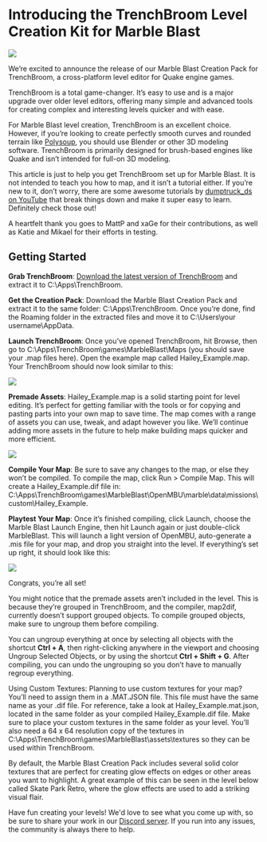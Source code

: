 # Introducing the TrenchBroom Level Creation Kit for Marble Blast

<a href="https://marbleblastultra.com/"><img src="https://i.imgur.com/W8YhAJ3.jpeg"></a>

We’re excited to announce the release of our Marble Blast Creation Pack for TrenchBroom, a cross-platform level editor for Quake engine games.

TrenchBroom is a total game-changer. It’s easy to use and is a major upgrade over older level editors, offering many simple and advanced tools for creating complex and interesting levels quicker and with ease.

For Marble Blast level creation, TrenchBroom is an excellent choice. However, if you’re looking to create perfectly smooth curves and rounded terrain like [Polysoup](https://haileyeira.com/2023/08/18/marble-blast-ultra-now-supports-standard-3d-file-formats/), you should use Blender or other 3D modeling software. TrenchBroom is primarily designed for brush-based engines like Quake and isn’t intended for full-on 3D modeling.

This article is just to help you get TrenchBroom set up for Marble Blast. It is not intended to teach you how to map, and it isn’t a tutorial either. If you’re new to it, don’t worry, there are some awesome tutorials by [dumptruck_ds on YouTube](https://www.youtube.com/playlist?list=PLgDKRPte5Y0AZ_K_PZbWbgBAEt5xf74aE) that break things down and make it super easy to learn. Definitely check those out!

A heartfelt thank you goes to MattP and xaGe for their contributions, as well as Katie and Mikael for their efforts in testing.

## Getting Started

**Grab TrenchBroom**: [Download the latest version of TrenchBroom](https://github.com/TrenchBroom/TrenchBroom/releases) and extract it to C:\Apps\TrenchBroom.

**Get the Creation Pack**: Download the Marble Blast Creation Pack and extract it to the same folder: C:\Apps\TrenchBroom. Once you’re done, find the Roaming folder in the extracted files and move it to C:\Users\your username\AppData.

**Launch TrenchBroom**: Once you’ve opened TrenchBroom, hit Browse, then go to C:\Apps\TrenchBroom\games\MarbleBlast\Maps (you should save your .map files here). Open the example map called Hailey_Example.map. Your TrenchBroom should now look similar to this:

<a href="https://marbleblastultra.com/"><img src="https://i.imgur.com/zjyfh9K.jpeg"></a>

**Premade Assets**: Hailey_Example.map is a solid starting point for level editing. It’s perfect for getting familiar with the tools or for copying and pasting parts into your own map to save time. The map comes with a range of assets you can use, tweak, and adapt however you like. We’ll continue adding more assets in the future to help make building maps quicker and more efficient.

<a href="https://marbleblastultra.com/"><img src="https://i.imgur.com/xA84UGM.jpeg"></a>

**Compile Your Map**: Be sure to save any changes to the map, or else they won’t be compiled. To compile the map, click Run > Compile Map. This will create a Hailey_Example.dif file in: C:\Apps\TrenchBroom\games\MarbleBlast\OpenMBU\marble\data\missions\custom\Hailey_Example.

**Playtest Your Map**: Once it’s finished compiling, click Launch, choose the Marble Blast Launch Engine, then hit Launch again or just double-click MarbleBlast. This will launch a light version of OpenMBU, auto-generate a .mis file for your map, and drop you straight into the level. If everything’s set up right, it should look like this:

<a href="https://marbleblastultra.com/"><img src="https://i.imgur.com/ZqP660v.jpeg"></a>

Congrats, you’re all set!

You might notice that the premade assets aren’t included in the level. This is because they’re grouped in TrenchBroom, and the compiler, map2dif, currently doesn’t support grouped objects. To compile grouped objects, make sure to ungroup them before compiling.

You can ungroup everything at once by selecting all objects with the shortcut **Ctrl + A**, then right-clicking anywhere in the viewport and choosing Ungroup Selected Objects, or by using the shortcut **Ctrl + Shift + G**. After compiling, you can undo the ungrouping so you don’t have to manually regroup everything.

Using Custom Textures: Planning to use custom textures for your map? You’ll need to assign them in a .MAT.JSON file. This file must have the same name as your .dif file. For reference, take a look at Hailey_Example.mat.json, located in the same folder as your compiled Hailey_Example.dif file. Make sure to place your custom textures in the same folder as your level. You’ll also need a 64 x 64 resolution copy of the textures in C:\Apps\TrenchBroom\games\MarbleBlast\assets\textures so they can be used within TrenchBroom.

By default, the Marble Blast Creation Pack includes several solid color textures that are perfect for creating glow effects on edges or other areas you want to highlight. A great example of this can be seen in the level below called Skate Park Retro, where the glow effects are used to add a striking visual flair.

Have fun creating your levels! We'd love to see what you come up with, so be sure to share your work in our [Discord server](https://discord.gg/SPRKPKwAe7). If you run into any issues, the community is always there to help.
